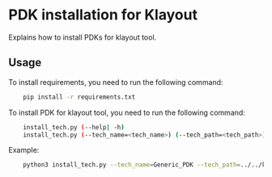 PDK installation for Klayout
============================

Explains how to install PDKs for klayout tool.


## **Usage**

To install requirements, you need to run the following command:

```bash
    pip install -r requirements.txt
```

To install PDK for klayout tool, you need to run the following command:

```bash
    install_tech.py (--help| -h)
    install_tech.py (--tech_name=<tech_name>) (--tech_path=<tech_path>)
```

Example:

```bash
    python3 install_tech.py --tech_name=Generic_PDK --tech_path=../../klayout
```
